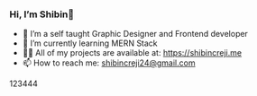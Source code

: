 ###  Hi, I’m Shibin👋

- 👀 I’m a self taught Graphic Designer and Frontend developer
- 🌱 I’m currently learning MERN Stack
- 👨‍💻 All of my projects are available at: https://shibincreji.me
- 📫 How to reach me: shibincreji24@gmail.com

123444
